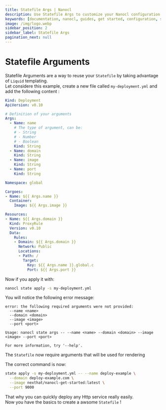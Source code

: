 ```yaml
---
title: Statefile Args | Nanocl
description: Use Statefile Args to customize your Nanocl configuration.
keywords: [documentation, nanocl, guides, get started, configuration, state, file, config, yaml, yml, statefile]
image: /img/logo.webp
sidebar_position: 2
sidebar_label: Statefile Args
pagination_next: null
---
```


# Statefile Arguments

Statefile Arguments are a way to reuse your `Statefile` by taking advantage of `Liquid` templating.<br />
Let considere this example, create a new file called `my-deployment.yml` and add the following content :

```yml
Kind: Deployment
ApiVersion: v0.10

# Definition of your arguments
Args:
  - Name: name
    # The type of argument, can be:
    # - String
    # - Number
    # - Boolean
    Kind: String
  - Name: domain
    Kind: String
  - Name: image
    Kind: String
  - Name: port
    Kind: String

Namespace: global

Cargoes:
- Name: ${{ Args.name }}
  Container:
    Image: ${{ Args.image }}

Resources:
- Name: ${{ Args.domain }}
  Kind: ProxyRule
  Version: v0.10
  Data:
    Rules:
    - Domain: ${{ Args.domain }}
      Network: Public
      Locations:
      - Path: /
        Target:
          Key: ${{ Args.name }}.global.c
          Port: ${{ Args.port }}
```

Now if you apply it with:

```sh
nanocl state apply -s my-deployment.yml
```

You will notice the following error message:

```console
error: the following required arguments were not provided:
  --name <name>
  --domain <domain>
  --image <image>
  --port <port>

Usage: nanocl state args -- --name <name> --domain <domain> --image <image> --port <port>

For more information, try '--help'.
```

The `Statefile` now require arguments that will be used for rendering

The correct command is now:

```sh
state apply -s my-deployment.yml -- --name deploy-example \
  --domain deploy-example.com \
  --image nexthat/nanocl-get-started:latest \
  --port 9000
```

That why you can quickly deploy any Http service really easily.<br />
Now you have the basics to create a awsome `Statefile` !
